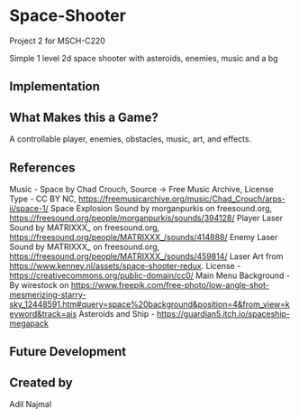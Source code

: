 # Space-Shooter
Project 2 for MSCH-C220

Simple 1 level 2d space shooter with asteroids, enemies, music and a bg
## Implementation

## What Makes this a Game?
A controllable player, enemies, obstacles, music, art, and effects.
## References
Music - Space by Chad Crouch, Source -> Free Music Archive, License Type - CC BY NC, https://freemusicarchive.org/music/Chad_Crouch/arps-ii/space-1/
Space Explosion Sound by morganpurkis on freesound.org, https://freesound.org/people/morganpurkis/sounds/394128/
Player Laser Sound by MATRIXXX_ on freesound.org, https://freesound.org/people/MATRIXXX_/sounds/414888/
Enemy Laser Sound by MATRIXXX_ on freesound.org, https://freesound.org/people/MATRIXXX_/sounds/459814/
Laser Art from https://www.kenney.nl/assets/space-shooter-redux. License - https://creativecommons.org/public-domain/cc0/
Main Menu Background - By wirestock on https://www.freepik.com/free-photo/low-angle-shot-mesmerizing-starry-sky_12448591.htm#query=space%20background&position=4&from_view=keyword&track=ais
Asteroids and Ship - https://guardian5.itch.io/spaceship-megapack
## Future Development

## Created by
Adil Najmal
